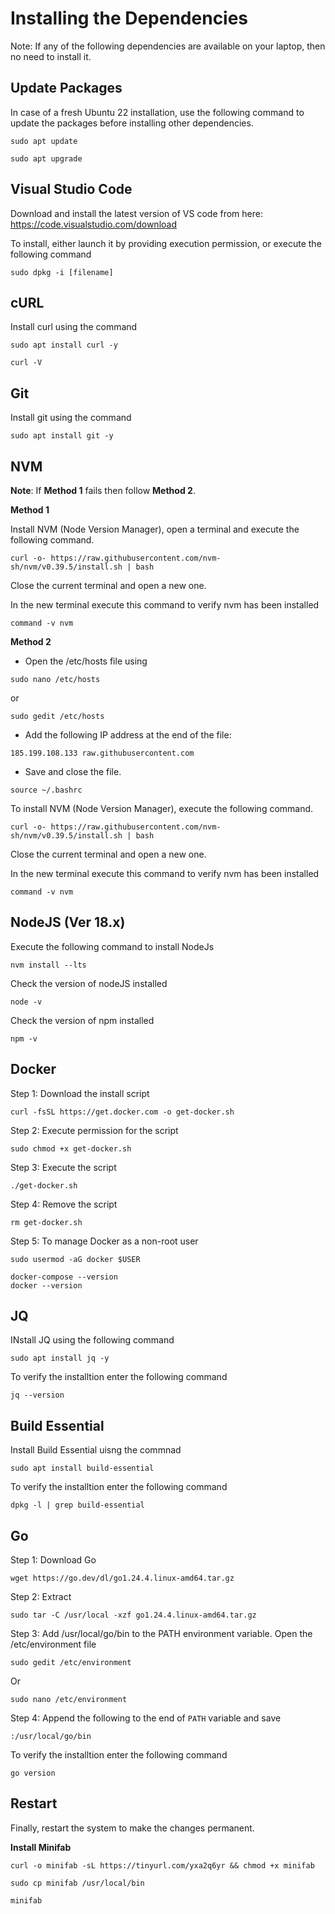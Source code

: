 # Installing the Dependencies

Note: If any of the following dependencies are available on your laptop, then no need to install it.

## Update Packages

In case of a fresh Ubuntu 22 installation, use the following command to update the packages before installing other dependencies.  
```
sudo apt update

sudo apt upgrade
```

## Visual Studio Code

Download and install the latest version of VS code from here: https://code.visualstudio.com/download

To install, either launch it by providing execution permission, or execute the following command
```
sudo dpkg -i [filename]
```

## cURL
Install curl using the command
```
sudo apt install curl -y

curl -V
```

## Git
Install git using the command
```
sudo apt install git -y
```

## NVM

**Note**: If **Method 1** fails then follow **Method 2**.

**Method 1**

Install NVM (Node Version Manager), open a terminal and execute the following command.
```
curl -o- https://raw.githubusercontent.com/nvm-sh/nvm/v0.39.5/install.sh | bash

```
Close the current terminal and open a new one.

In the new terminal execute this command to verify nvm has been installed

```
command -v nvm

```
**Method 2**

- Open the /etc/hosts file using 


```
sudo nano /etc/hosts

```
or

```
sudo gedit /etc/hosts

```

- Add the following IP address at the end of the file:


```
185.199.108.133 raw.githubusercontent.com

```

- Save and close the file.


```
source ~/.bashrc

```
To install NVM (Node Version Manager), execute the following command.
```
curl -o- https://raw.githubusercontent.com/nvm-sh/nvm/v0.39.5/install.sh | bash

```
Close the current terminal and open a new one.

In the new terminal execute this command to verify nvm has been installed

```
command -v nvm

```

## NodeJS (Ver 18.x)

Execute the following command to install NodeJs
```
nvm install --lts
```  

Check  the version of nodeJS installed
```
node -v
```

Check  the version of npm installed
```
npm -v
```

## Docker

Step 1: Download the install script
```
curl -fsSL https://get.docker.com -o get-docker.sh
```
Step 2: Execute permission for the script
```
sudo chmod +x get-docker.sh
```
Step 3: Execute the script
```
./get-docker.sh
```
Step 4: Remove the script
```
rm get-docker.sh
```
Step 5: To manage Docker as a non-root user
```
sudo usermod -aG docker $USER
```
```
docker-compose --version
docker --version

```

## JQ
INstall JQ using the following command
```
sudo apt install jq -y
```

To verify the installtion enter the following command


```
jq --version
```

## Build Essential
Install Build Essential uisng the commnad
```
sudo apt install build-essential
```
To verify the installtion enter the following command


```
dpkg -l | grep build-essential

```


## Go
Step 1: Download Go
```
wget https://go.dev/dl/go1.24.4.linux-amd64.tar.gz
```
Step 2: Extract
```
sudo tar -C /usr/local -xzf go1.24.4.linux-amd64.tar.gz
```

Step 3: Add /usr/local/go/bin to the PATH environment variable. Open the /etc/environment file
```
sudo gedit /etc/environment
```
Or
```
sudo nano /etc/environment
```
Step 4: Append the following to the end of `PATH` variable and save
```
:/usr/local/go/bin
```

To verify the installtion enter the following command


```
go version

```


## Restart
Finally, restart the system to make the changes permanent.

**Install Minifab**

```
curl -o minifab -sL https://tinyurl.com/yxa2q6yr && chmod +x minifab

sudo cp minifab /usr/local/bin

minifab
```
